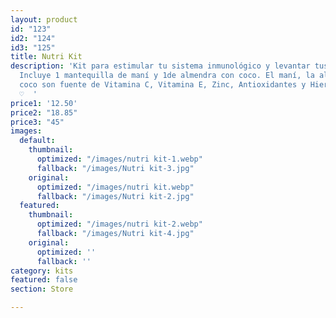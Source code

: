 ```yaml
---
layout: product
id: "123"
id2: "124"
id3: "125"
title: Nutri Kit
description: 'Kit para estimular tu sistema inmunológico y levantar tus defensas.
  Incluye 1 mantequilla de maní y 1de almendra con coco. El maní, la almendra y el
  coco son fuente de Vitamina C, Vitamina E, Zinc, Antioxidantes y Hierro. #bendicetucuerpo
  ♡  '
price1: '12.50'
price2: "18.85"
price3: "45"
images:
  default:
    thumbnail:
      optimized: "/images/nutri kit-1.webp"
      fallback: "/images/Nutri kit-3.jpg"
    original:
      optimized: "/images/nutri kit.webp"
      fallback: "/images/Nutri kit-2.jpg"
  featured:
    thumbnail:
      optimized: "/images/nutri kit-2.webp"
      fallback: "/images/Nutri kit-4.jpg"
    original:
      optimized: ''
      fallback: ''
category: kits
featured: false
section: Store

---
```

